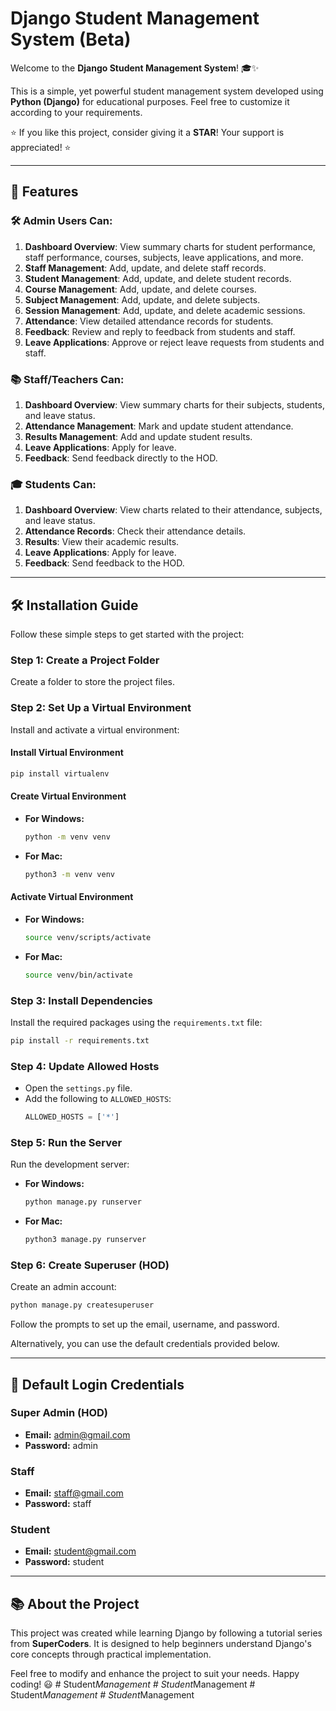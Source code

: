 # Django Student Management System (Beta)
Welcome to the **Django Student Management System**! 🎓✨

This is a simple, yet powerful student management system developed using **Python (Django)** for educational purposes. Feel free to customize it according to your requirements.

⭐️ If you like this project, consider giving it a **STAR**! Your support is appreciated! ⭐️

---

## 🚀 Features

### 🛠️ Admin Users Can:
1. **Dashboard Overview**: View summary charts for student performance, staff performance, courses, subjects, leave applications, and more.
2. **Staff Management**: Add, update, and delete staff records.
3. **Student Management**: Add, update, and delete student records.
4. **Course Management**: Add, update, and delete courses.
5. **Subject Management**: Add, update, and delete subjects.
6. **Session Management**: Add, update, and delete academic sessions.
7. **Attendance**: View detailed attendance records for students.
8. **Feedback**: Review and reply to feedback from students and staff.
9. **Leave Applications**: Approve or reject leave requests from students and staff.

### 📚 Staff/Teachers Can:
1. **Dashboard Overview**: View summary charts for their subjects, students, and leave status.
2. **Attendance Management**: Mark and update student attendance.
3. **Results Management**: Add and update student results.
4. **Leave Applications**: Apply for leave.
5. **Feedback**: Send feedback directly to the HOD.

### 🎓 Students Can:
1. **Dashboard Overview**: View charts related to their attendance, subjects, and leave status.
2. **Attendance Records**: Check their attendance details.
3. **Results**: View their academic results.
4. **Leave Applications**: Apply for leave.
5. **Feedback**: Send feedback to the HOD.

---

## 🛠️ Installation Guide

Follow these simple steps to get started with the project:

### Step 1: Create a Project Folder
Create a folder to store the project files.

### Step 2: Set Up a Virtual Environment
Install and activate a virtual environment:

#### Install Virtual Environment
```bash
pip install virtualenv
```

#### Create Virtual Environment
- **For Windows:**
  ```bash
  python -m venv venv
  ```
- **For Mac:**
  ```bash
  python3 -m venv venv
  ```

#### Activate Virtual Environment
- **For Windows:**
  ```bash
  source venv/scripts/activate
  ```
- **For Mac:**
  ```bash
  source venv/bin/activate
  ```

### Step 3: Install Dependencies
Install the required packages using the `requirements.txt` file:
```bash
pip install -r requirements.txt
```

### Step 4: Update Allowed Hosts
- Open the `settings.py` file.
- Add the following to `ALLOWED_HOSTS`:
  ```python
  ALLOWED_HOSTS = ['*']
  ```

### Step 5: Run the Server
Run the development server:
- **For Windows:**
  ```bash
  python manage.py runserver
  ```
- **For Mac:**
  ```bash
  python3 manage.py runserver
  ```

### Step 6: Create Superuser (HOD)
Create an admin account:
```bash
python manage.py createsuperuser
```
Follow the prompts to set up the email, username, and password.

Alternatively, you can use the default credentials provided below.

---

## 🔑 Default Login Credentials

### Super Admin (HOD)
- **Email:** admin@gmail.com
- **Password:** admin

### Staff
- **Email:** staff@gmail.com
- **Password:** staff

### Student
- **Email:** student@gmail.com
- **Password:** student

---

## 📚 About the Project
This project was created while learning Django by following a tutorial series from **SuperCoders**. It is designed to help beginners understand Django's core concepts through practical implementation.

Feel free to modify and enhance the project to suit your needs. Happy coding! 😃
#   S t u d e n t _ M a n a g e m e n t  
 #   S t u d e n t _ M a n a g e m e n t  
 #   S t u d e n t _ M a n a g e m e n t  
 #   S t u d e n t _ M a n a g e m e n t  
 